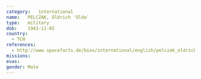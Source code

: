 ```yaml
---
category:	international
name:	PELCZAK, Oldrich 'Olda'
type:	military
dob:	1943-11-02
country:
  - TCH
references:
  - http://www.spacefacts.de/bios/international/english/pelczak_oldrich.htm
missions:
evas:
gender:	Male
---
```

